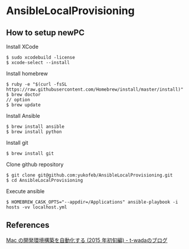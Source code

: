 # AnsibleLocalProvisioning
## How to setup newPC
Install XCode  

```
$ sudo xcodebuild -license
$ xcode-select --install
```

Install homebrew  

```
$ ruby -e "$(curl -fsSL https://raw.githubusercontent.com/Homebrew/install/master/install)"
$ brew doctor
// option
$ brew update
```

Install Ansible  

```
$ brew install ansible
$ brew install python
```

Install git  

```
$ brew install git
```

Clone github repository  

```
$ git clone git@github.com:yukofeb/AnsibleLocalProvisioning.git
$ cd AnsibleLocalProvisioning
```

Execute ansible  

```
$ HOMEBREW_CASK_OPTS="--appdir=/Applications" ansible-playbook -i hosts -vv localhost.yml
```

## References
[Mac の開発環境構築を自動化する (2015 年初旬編) - t-wadaのブログ](http://t-wada.hatenablog.jp/entry/mac-provisioning-by-ansible)  
